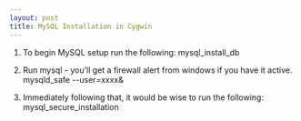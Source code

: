 ```yaml
---
layout: post
title: MySQL Installation in Cygwin
---
```

1. To begin MySQL setup run the following:
	mysql_install_db

2. Run mysql - you'll get a firewall alert from windows if you have it active.
	mysqld_safe --user=xxxx&
 
3. Immediately following that, it would be wise to run the following:
	mysql_secure_installation
